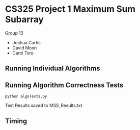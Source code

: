 # CS325 Project 1 Maximum Sum Subarray
Group 13
- Joshua Curtis
- David Moon
- Carol Toro

## Running Individual Algorithms

## Running Algorithm Correctness Tests
```
python algoTests.py
```
Test Results saved to MSS_Results.txt

## Timing
